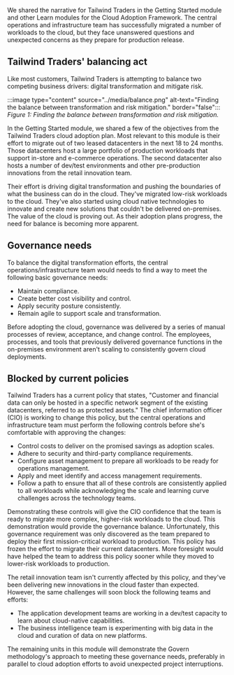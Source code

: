 We shared the narrative for Tailwind Traders in the Getting Started module and other Learn modules for the Cloud Adoption Framework. The central operations and infrastructure team has successfully migrated a number of workloads to the cloud, but they face unanswered questions and unexpected concerns as they prepare for production release.

## Tailwind Traders' balancing act

Like most customers, Tailwind Traders is attempting to balance two competing business drivers: digital transformation and mitigate risk.

:::image type="content" source="../media/balance.png" alt-text="Finding the balance between transformation and risk mitigation." border="false":::
*Figure 1: Finding the balance between transformation and risk mitigation.*

In the Getting Started module, we shared a few of the objectives from the Tailwind Traders cloud adoption plan. Most relevant to this module is their effort to migrate out of two leased datacenters in the next 18 to 24 months. Those datacenters host a large portfolio of production workloads that support in-store and e-commerce operations. The second datacenter also hosts a number of dev/test environments and other pre-production innovations from the retail innovation team.

Their effort is driving digital transformation and pushing the boundaries of what the business can do in the cloud. They've migrated low-risk workloads to the cloud. They've also started using cloud native technologies to innovate and create new solutions that couldn't be delivered on-premises. The value of the cloud is proving out. As their adoption plans progress, the need for balance is becoming more apparent.

## Governance needs

To balance the digital transformation efforts, the central operations/infrastructure team would needs to find a way to meet the following basic governance needs:

- Maintain compliance.
- Create better cost visibility and control.
- Apply security posture consistently.
- Remain agile to support scale and transformation.

Before adopting the cloud, governance was delivered by a series of manual processes of review, acceptance, and change control. The employees, processes, and tools that previously delivered governance functions in the on-premises environment aren't scaling to consistently govern cloud deployments.

## Blocked by current policies

Tailwind Traders has a current policy that states, "Customer and financial data can only be hosted in a specific network segment of the existing datacenters, referred to as protected assets." The chief information officer (CIO) is working to change this policy, but the central operations and infrastructure team must perform the following controls before she's comfortable with approving the changes:

- Control costs to deliver on the promised savings as adoption scales.
- Adhere to security and third-party compliance requirements.
- Configure asset management to prepare all workloads to be ready for operations management.
- Apply and meet identify and access management requirements.
- Follow a path to ensure that all of these controls are consistently applied to all workloads while acknowledging the scale and learning curve challenges across the technology teams.

Demonstrating these controls will give the CIO confidence that the team is ready to migrate more complex, higher-risk workloads to the cloud. This demonstration would provide the governance balance. Unfortunately, this governance requirement was only discovered as the team prepared to deploy their first mission-critical workload to production. This policy has frozen the effort to migrate their current datacenters. More foresight would have helped the team to address this policy sooner while they moved to lower-risk workloads to production.

The retail innovation team isn't currently affected by this policy, and they've been delivering new innovations in the cloud faster than expected. However, the same challenges will soon block the following teams and efforts:

- The application development teams are working in a dev/test capacity to learn about cloud-native capabilities.
- The business intelligence team is experimenting with big data in the cloud and curation of data on new platforms.

The remaining units in this module will demonstrate the Govern methodology's approach to meeting these governance needs, preferably in parallel to cloud adoption efforts to avoid unexpected project interruptions.

